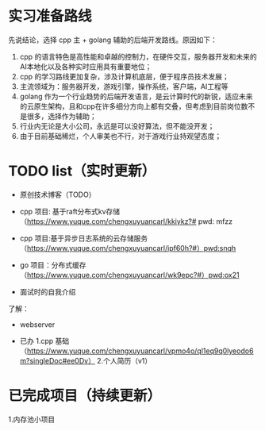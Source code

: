 # 实习准备路线
先说结论，选择 cpp 主 + golang 辅助的后端开发路线。原因如下：
1. cpp 的语言特色是高性能和卓越的控制力，在硬件交互，服务器开发和未来的AI本地化以及各种实时应用具有重要地位；
2. cpp 的学习路线更加复杂，涉及计算机底层，便于程序员技术发展；
3. 主流领域为：服务器开发，游戏引擎，操作系统，客户端，AI工程等
4. golang 作为一个行业趋势的后端开发语言，是云计算时代的新锐，适应未来的云原生架构，且和cpp在许多细分方向上都有交叠，但考虑到目前岗位数不是很多，选择作为辅助；
5. 行业内无论是大小公司，永远是可以没好算法，但不能没开发；
6. 由于目前基础稀烂，个人审美也不行，对于游戏行业持观望态度；

# TODO list（实时更新）
- 原创技术博客（TODO）

- cpp 项目: 基于raft分布式kv存储（https://www.yuque.com/chengxuyuancarl/kkiykz?# pwd: mfzz

- cpp 项目:基于异步日志系统的云存储服务（https://www.yuque.com/chengxuyuancarl/ipf60h?#）pwd:snqh

- go 项目：分布式缓存（https://www.yuque.com/chengxuyuancarl/wk9epc?#）pwd:ox21

- 面试时的自我介绍

了解：
- webserver

- 已办
1.cpp 基础（https://www.yuque.com/chengxuyuancarl/vpmo4o/ql1eq9q0lyeodo6m?singleDoc#ee0Dv）
2.个人简历（v1）

# 已完成项目（持续更新）
1.内存池小项目
